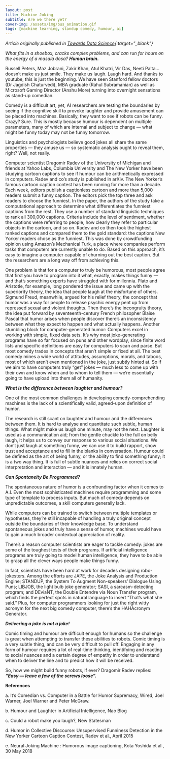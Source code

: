 ```yaml
---
layout: post
title: Machine Joking
subtitle: Are we there yet?
cover-img: /assets/img/bus_animation.gif
tags: [machine learning, standup comedy, humour, ai]
---
```


*Article originally published in [Towards Data Science](https://towardsdatascience.com/machine-joking-are-we-there-yet-1d3db78b6d61){:target="_blank"}*

*What fits in a shoebox, cracks complex problems, and can run for hours on the energy of a masala dosa?*
***Human brain.***

Russell Peters, Maz Jobrani, Zakir Khan, Atul Khatri, Vir Das, Neeti Palta…doesn’t make us just smile. They make us laugh. Laugh hard. And thanks to youtube, this is just the beginning. We have seen Stanford fellow doctors (Dr Jagdish Chaturvedi), MBA graduate (Rahul Subramanian) as well as Microsoft Gaming Director (Anshu More) turning into overnight sensations as stand-up comedian.

Comedy is a difficult art, yet, AI researchers are testing the boundaries by seeing if the cognitive skill to provoke laughter and provide amusement can be placed into machines. Basically, they want to see if robots can be funny. Crazy? Sure. This is mostly because humour is dependent on multiple parameters, many of which are internal and subject to change — what might be funny today may not be funny tomorrow.

Linguistics and psychologists believe good jokes all share the same properties — they amuse us — so systematic analysis ought to reveal them, right? Well, not really.

Computer scientist Dragomir Radev of the University of Michigan and friends at Yahoo Labs, Columbia University and The New Yorker have been studying cartoon captions to see if humour can be arithmetically expressed in computers. Radev and co’s study is published in arXiv. The New Yorker’s famous cartoon caption contest has been running for more than a decade. Each week, editors publish a captionless cartoon and more than 5,000 readers submit a funny caption. The editors pick the top three and ask readers to choose the funniest.
In the paper, the authors of the study take a computational approach to determine what differentiates the funniest captions from the rest. They use a number of standard linguistic techniques to rank all 300,000 captions. Criteria include the level of sentiment, whether the captions were referring to people, how clearly they refer to particular objects in the cartoon, and so on. Radev and co then took the highest ranked captions and compared them to the gold standard: the captions New Yorker readers chose as the funniest. This was done by crowdfunding opinion using Amazon’s Mechanical Turk, a place where companies perform tasks that computers are currently unable to do. Based on this approach, it’s easy to imagine a computer capable of churning out the best caption. But the researchers are a long way off from achieving this.

One problem is that for a computer to truly be humorous, most people agree that first you have to program into it what, exactly, makes things funny — and that’s something experts have struggled with for millennia. Plato and Aristotle, for example, long pondered the issue and came up with the superiority theory, the idea that people laugh at the misfortune of others. Sigmund Freud, meanwhile, argued for his relief theory, the concept that humor was a way for people to release psychic energy pent up from repressed sexual and violent thoughts. Then there’s the incongruity theory, the idea put forward by seventeenth-century French philosopher Blaise Pascal that humor arises when people discover there’s an inconsistency between what they expect to happen and what actually happens.
Another stumbling block for computer-generated humor: Computers excel in working with simple, fixed data sets. It’s why most joke-generating programs have so far focused on puns and other wordplay, since finite word lists and specific definitions are easy for computers to scan and parse. But most comedy trades in concepts that aren’t simple or fixed at all. The best comedy mines a wide world of attitudes, assumptions, morals, and taboos, most of which aren’t even mentioned in the joke, just subtly hinted at. So if we aim to have computers truly “get” jokes — much less to come up with their own and know when and to whom to tell them — we’re essentially going to have upload into them all of humanity.

***What is the difference between laughter and humour?***

One of the most common challenges in developing comedy-comprehending machines is the lack of a scientifically valid, agreed-upon definition of humor.

The research is still scant on laughter and humour and the differences between them. It is hard to analyse and quantitate such subtle, human things. What might make us laugh one minute, may not the next. Laughter is used as a communication aid; from the gentle chuckle to the full on belly laugh, it helps us to convey our response to various social situations. We don’t just laugh at something funny, we can use it to build rapport, show trust and acceptance and to fill in the blanks in conversation. Humour could be defined as the art of being funny, or the ability to find something funny; it is a two way thing. It is full of subtle nuances and relies on correct social interpretation and interaction — and it is innately human.

***Can Spontaneity Be Programmed?***

The spontaneous nature of humor is a confounding factor when it comes to A.I. Even the most sophisticated machines require programming and some type of template to process inputs. But much of comedy depends on unpredictable outcomes, a skill computers generally lack.

While computers can be trained to switch between multiple templates or hypotheses, they’re still incapable of handling a truly original concept outside the boundaries of their knowledge base. To understand spontaneous jokes and truly have a sense of humor, machines would have to gain a much broader contextual appreciation of reality.

There’s a reason computer scientists are eager to tackle comedy: jokes are some of the toughest tests of their programs. If artificial intelligence programs are truly going to model human intelligence, they have to be able to grasp all the clever ways people make things funny.

In fact, scientists have been hard at work for decades designing robo-jokesters. Among the efforts are JAPE, the Joke Analysis and Production Engine; STANDUP, the System To Augment Non-speakers’ Dialogue Using Puns; LIBJOB, the light bulb joke generator; SASI, a sarcasm-detecting program; and DEviaNT, the Double Entendre via Noun Transfer program, which finds the perfect spots in natural language to insert “That’s what she said.” Plus, for computer programmers looking for just the right witty acronym for the next big comedy computer, there’s the HAHAcronym Generator.

***Delivering a joke is not a joke!***

Comic timing and humour are difficult enough for humans so the challenge is great when attempting to transfer these abilities to robots. Comic timing is a very subtle thing, and can be very difficult to pull off. Engaging in any form of humour requires a lot of real-time thinking, identifying and reacting to social nuances and a certain degree of empathy in order to understand when to deliver the line and to predict how it will be received.

So, how we might build funny robots, if ever?
Dragomir Radev replies: ***“Easy — leave a few of the screws loose”.***

**References**

a. It’s Comedian vs. Computer in a Battle for Humor Supremacy, Wired, Joel Warner, Joel Warner and Peter McGraw.

b. Humour and Laughter in Artificial Intelligence, Nao Blog

c. Could a robot make you laugh?, New Statesman

d. Humor in Collective Discourse: Unsupervised Funniness Detection in the New Yorker Cartoon Caption Contest, Radev et al., April 2015

e. Neural Joking Machine : Humorous image captioning, Kota Yoshida et al., 30 May 2018
